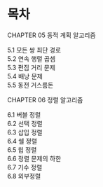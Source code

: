 # 목차

CHAPTER 05 동적 계획 알고리즘

5.1 모든 쌍 최단 경로  
5.2 연속 행렬 곱셈   
5.3 편집 거리 문제  
5.4 배낭 문제  
5.5 동전 거스름돈  


CHAPTER 06 정렬 알고리즘

6.1 버블 정렬  
6.2 선택 정렬  
6.3 삽입 정렬  
6.4 쉘 정렬  
6.5 힙 정렬  
6.6 정렬 문제의 하한  
6.7 기수 정렬  
6.8 외부정렬  
